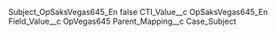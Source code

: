 <?xml version="1.0" encoding="UTF-8"?>
<CustomMetadata xmlns="http://soap.sforce.com/2006/04/metadata" xmlns:xsi="http://www.w3.org/2001/XMLSchema-instance" xmlns:xsd="http://www.w3.org/2001/XMLSchema">
    <label>Subject_OpSaksVegas645_En</label>
    <protected>false</protected>
    <values>
        <field>CTI_Value__c</field>
        <value xsi:type="xsd:string">OpSaksVegas645_En</value>
    </values>
    <values>
        <field>Field_Value__c</field>
        <value xsi:type="xsd:string">OpVegas645</value>
    </values>
    <values>
        <field>Parent_Mapping__c</field>
        <value xsi:type="xsd:string">Case_Subject</value>
    </values>
</CustomMetadata>
